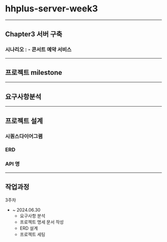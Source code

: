 # hhplus-server-week3
---
## Chapter3 서버 구축
### 시나리오 : - 콘서트 예약 서비스
---
## 프로젝트 milestone
---
## 요구사항분석
---
## 프로젝트 설계
### 시퀀스다이어그램
### ERD
### API 명
---
## 작업과정
3주차
- ~ 2024.06.30
  - 요구사항 분석
  - 프로젝트 명세 문서 작성
  - ERD 설계
  - 프로젝트 세팅

